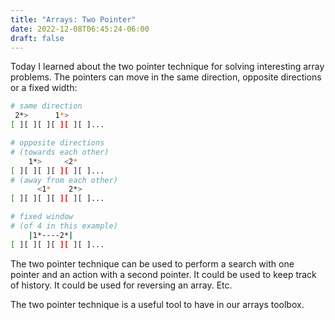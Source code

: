 ```yaml
---
title: "Arrays: Two Pointer"
date: 2022-12-08T06:45:24-06:00
draft: false
---
```


Today I learned about the two pointer technique for solving interesting array problems. The pointers can move in the same direction, opposite directions or a fixed width:

```sh
# same direction
 2*>      1*>
[ ][ ][ ][ ][ ][ ]...

# opposite directions
# (towards each other)
    1*>     <2*
[ ][ ][ ][ ][ ][ ]...
# (away from each other)
      <1*    2*>
[ ][ ][ ][ ][ ][ ]...

# fixed window 
# (of 4 in this example)
    |1*----2*|
[ ][ ][ ][ ][ ][ ]...
```
The two pointer technique can be used to perform a search with one pointer and an action with a second pointer. It could be used to keep track of history. It could be used for reversing an array. Etc.

The two pointer technique is a useful tool to have in our arrays toolbox.
